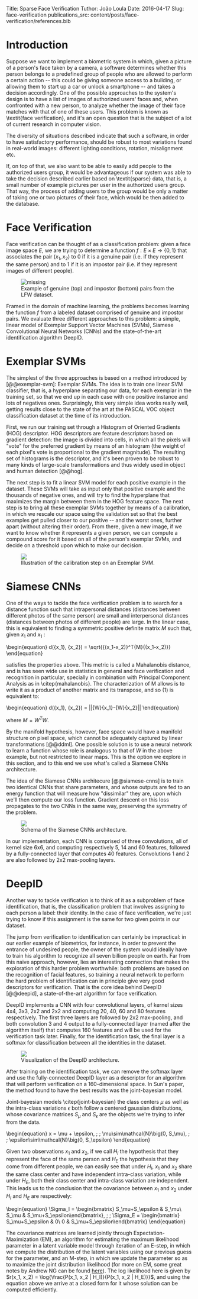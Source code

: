 Title:  Sparse Face Verification 
Tuthor: João Loula
Date:   2016-04-17
Slug: face-verification
publications_src: content/posts/face-verification/references.bib

# Introduction

Suppose we want to implement a biometric system in which, given a picture of a person's face taken by a camera, a software determines whether this person belongs to a predefined group of people who are allowed to perform a certain action -- this could be giving someone access to a building, or allowing them to start up a car or unlock a smartphone -- and takes a decision accordingly. One of the possible approaches to the system's design is to have a list of images of authorized users' faces and, when confronted with a new person, to analyze whether the image of their face matches with that of one of these users. This problem is known as \textit{face verification}, and it's an open question that is the subject of a lot of current research in computer vision.

The diversity of situations described indicate that such a software, in order to have satisfactory performance, should be robust to most variations found in real-world images: different lighting conditions, rotation, misalignment etc.

If, on top of that, we also want to be able to easily add people to the authorized users group, it would be advantageous if our system was able to take the decision described earlier based on \textit{sparse} data, that is, a small number of example pictures per user in the authorized users group. That way, the process of adding users to the group would be only a matter of taking one or two pictures of their face, which would be then added to the database.

# Face Verification

Face verification can be thought of as a classification problem: given a face image space $E$, we are trying to determine a function $f:E\times E \rightarrow \{0, 1\}$ that associates the pair $(x_1, x_2)$ to $0$ if it is a genuine pair (i.e. if they represent the same person) and to $1$ if it is an impostor pair (i.e. if they represent images of different people).



<figure>
    <img src="https://raw.githubusercontent.com/Joaoloula/sparse-face-verification/master/images/genuine-impostor.jpg" alt='missing' align='middle'/>
    <figcaption>Example of genuine (top) and impostor (bottom) pairs from the LFW dataset.</figcaption>
</figure>


Framed in the domain of machine learning, the problems becomes learning the function $f$ from a labeled dataset comprised of genuine and impostor pairs. We evaluate three different approaches to this problem: a simple, linear model of Exemplar Support Vector Machines (SVMs), Siamese Convolutional Neural Networks (CNNs)  and the state-of-the-art identification algorithm DeepID.

# Exemplar SVMs

The simplest of the three approaches is based on a method introduced by [@@exemplar-svm]: Exemplar SVMs. The idea is to train one linear SVM classifier, that is, a hyperplane separating our data, for each exemplar in the training set, so that we end up in each case with one positive instance and lots of negatives ones. Surprisingly, this very simple idea works really well, getting results close to the state of the art at the PASCAL VOC object classification dataset at the time of its introduction.

First, we run our training set through a Histogram of Oriented Gradients (HOG) descriptor. HOG descriptors are feature descriptors based on gradient detection: the image is divided into cells, in which all the pixels will "vote" for the preferred gradient by means of an histogram (the weight of each pixel's vote is proportional to the gradient magnitude). The resulting set of histograms is the descriptor, and it's been proven to be robust to many kinds of large-scale transformations and thus widely used in object and human detection [@@hog].

The next step is to fit a linear SVM model for each positive example in the dataset. These SVMs will take as input only that positive example and the thousands of negative ones, and will try to find the hyperplane that maximizes the margin between them in the HOG feature space. The next step is to bring all these exemplar SVMs together by means of a calibration, in which we rescale our space using the validation set so that the best examples get pulled closer to our positive -- and the worst ones, further apart (without altering their order). From there, given a new image, if we want to know whether it represents a given person, we can compute a compound score for it based on all of the person's exemplar SVMs, and decide on a threshold upon which to make our decision.

<figure>
  <img src = "https://raw.githubusercontent.com/Joaoloula/sparse-face-verification/master/images/calibration.jpg" align='middle'/>
  <figcaption> Illustration of the calibration step on an Exemplar SVM. </figcaption>
</figure>


# Siamese CNNs

One of the ways to tackle the face verification problem is to search for a distance function such that intrapersonal distances (distances between different photos of the same person) are small and interpersonal distances (distances between photos of different people) are large. In the linear case, this is equivalent to finding a symmetric positive definite matrix ${M}$ such that, given ${x_1}$ and ${x_1}$  :

\begin{equation}
d({x_1}, {x_2}) = \sqrt{{(x_1-x_2)}^T{M}{(x_1-x_2)}}
\end{equation}

satisfies the properties above. This metric is called a Mahalanobis distance, and is has seen wide use in statistics in general and face verification and recognition in particular, specially in combination with Principal Component Analysis as in \citep{mahalanobis}. The characterization of M allows is to write it as a product of another matrix and its transpose, and so $(1)$ is equivalent to:

\begin{equation}
d({x_1}, {x_2}) = ||{W}{x_1}-{W}{x_2}||
\end{equation} 

where ${M}={W}^T{W}$.

By the manifold hypothesis, however, face space would have a manifold structure on pixel space, which cannot be adequately captured by linear transformations [@@ddml]. One possible solution is to use a neural network to learn a function whose role is analogous to that of ${W}$ in the above example, but not restricted to linear maps. This is the option we explore in this section, and to this end we use what's called a Siamese CNNs architecture.

The idea of the Siamese CNNs architecure [@@siamese-cnns] is to train two identical CNNs that share parameters, and whose outputs are fed to an energy function that will measure how "dissimilar" they are, upon which we'll then compute our loss function. Gradient descent on this loss propagates to the two CNNs in the same way, preserving the symmetry of the problem. 

<figure>
  <img src = "https://raw.githubusercontent.com/Joaoloula/sparse-face-verification/master/images/siamese-cnns.jpg" align='middle'/>
  <figcaption> Schema of the Siamese CNNs architecture. </figcaption>
</figure>

In our implementation, each CNN is comprised of three convolutions, all of kernel size 6x6, and computing respectively 5, 14 and 60 features, followed by a fully-connected layer that computes 40 features. Convolutions 1 and 2 are also followed by 2x2 max-pooling layers.

# DeepID

Another way to tackle verification is to think of it as a subproblem of face identification, that is, the classification problem that involves assigning to each person a label: their identity. In the case of face verification, we're just trying to know if this assignment is the same for two given points in our dataset.

The jump from verification to identification can certainly be impractical: in our earlier example of biometrics, for instance, in order to prevent the entrance of undesired people, the owner of the system would ideally have to train his algorithm to recognize all seven billion people on earth. Far from this naive approach, however, lies an interesting connection that makes the exploration of this harder problem worthwhile: both problems are based on the recognition of facial features, so training a neural network to perform the hard problem of identification can in principle give very good descriptors for verification. That is the core idea behind DeepID [@@deepid], a state-of-the-art algorithm for face verification.

DeepID implements a CNN with four convolutional layers, of kernel sizes 4x4, 3x3, 2x2 and 2x2 and computing 20, 40, 60 and 80 features respectively. The first three layers are followed by 2x2 max-pooling, and both convolution 3 and 4 output to a fully-connected layer (named after the algorithm itself) that computes 160 features and will be used for the verification task later. Finally, for the identification task, the final layer is a softmax for classification between all the identities in the dataset.

<figure>
  <img src = "https://raw.githubusercontent.com/Joaoloula/sparse-face-verification/master/images/deepid.jpg" align='middle'/>
  <figcaption> Visualization of the DeepID architecture. </figcaption>
</figure>

After training on the identification task, we can remove the softmax layer and use the fully-connected DeepID layer as a descriptor for an algorithm that will perform verification on a 160-dimensional space. In Sun's paper, the method found to have the best results was the joint-bayesian model.

Joint-bayesian models \citep{joint-bayesian} the class centers $\mu$ as well as the intra-class variations $\epsilon$ both follow a centered gaussian distributions, whose covariance matrices $S_\mu$ and $S_\epsilon$ are the objects we're trying to infer from the data.

\begin{equation}
x = \mu + \epsilon, \; \; \mu\sim\mathcal{N}\big(0, S_\mu), \; \; \epsilon\sim\mathcal{N}\big(0, S_\epsilon)
\end{equation}

Given two observations $x_1$ and $x_2$, if we call $H_I$ the hypothesis that they represent the face of the same person and $H_E$ the hypothesis that they come from different people, we can easily see that under $H_I$, $x_1$ and $x_2$ share the same class center and have independent intra-class variation, while under $H_E$, both their class center and intra-class variation are independent. This leads us to the conclusion that the covariance between $x_1$ and $x_2$ under $H_I$ and $H_E$ are respectively:

\begin{equation}
\Sigma_I = \begin{bmatrix} S_\mu+S_\epsilon & S_\mu\\ S_\mu & S_\mu+S_\epsilon\end{bmatrix}, \; \; \Sigma_E = \begin{bmatrix} S_\mu+S_\epsilon & 0\\ 0 & S_\mu+S_\epsilon\end{bmatrix}
\end{equation}

The covariance matrices are learned jointly through Expectation-Maximization (EM), an algorithm for estimating the maximum likelihood parameter in a latent variable model through iteration of an E-step, in which we compute the distribution of the latent variables using our previous guess for the parameter, and an M-step, in which we update the parameter so as to maximize the joint distribution likelihood (for more on EM, some great notes by Andrew NG can be found [here](http://cs229.stanford.edu/notes/cs229-notes8.pdf)). The log likelihood here is given by $r(x_1, x_2) = \log{\frac{P(x_1, x_2 | H_I)}{P(x_1, x_2 | H_E)}}$, and using the equation above  we arrive at a closed form for it whose solution can be computed efficiently. 
